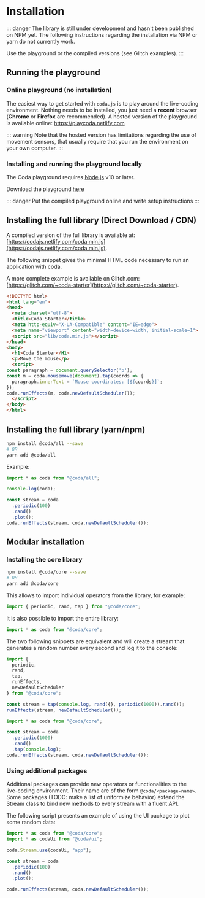 # Installation

::: danger
The library is still under development and hasn't been published on NPM yet. The following instructions regarding the installation via NPM or yarn do not currently work.

Use the playground or the compiled versions (see Glitch examples).
:::

## Running the playground

### Online playground (no installation)

The easiest way to get started with `coda.js` is to play around the live-coding environment. Nothing needs to be installed, you just need a **recent** browser (**Chrome** or **Firefox** are recommended). A hosted version of the playground is available online: <a href="https://playcoda.netlify.com" target="_blank">https://playcoda.netlify.com</a>

::: warning
Note that the hosted version has limitations regarding the use of movement sensors, that usually require that you run the environment on your own computer.
:::

### Installing and running the playground locally

The Coda playground requires [Node.js](https://nodejs.org/en/) v10 or later.

Download the playground [here](#)

::: danger
Put the compiled playground online and write setup instructions
:::

## Installing the full library (Direct Download / CDN)

A compiled version of the full library is available at: [https://codajs.netlify.com/coda.min.js](https://codajs.netlify.com/coda.min.js).

The following snippet gives the minimal HTML code necessary to run an application with coda.

A more complete example is available on Glitch.com: [https://glitch.com/~coda-starter](https://glitch.com/~coda-starter).

```html
<!DOCTYPE html>
<html lang="en">
<head>
  <meta charset="utf-8">
  <title>Coda Starter</title>
  <meta http-equiv="X-UA-Compatible" content="IE=edge">
  <meta name="viewport" content="width=device-width, initial-scale=1">
  <script src="lib/coda.min.js"></script>
</head>
<body>
  <h1>Coda Starter</H1>
  <p>Move the mouse</p>
  <script>
const paragraph = document.querySelector('p');
const m = coda.mousemove(document).tap(coords => {
  paragraph.innerText = `Mouse coordinates: [${coords}]`;
});
coda.runEffects(m, coda.newDefaultScheduler());
  </script>
</body>
</html>
```

## Installing the full library (yarn/npm)

```bash
npm install @coda/all --save
# OR
yarn add @coda/all
```

Example:

```js
import * as coda from "@coda/all";

console.log(coda);

const stream = coda
  .periodic(100)
  .rand()
  .plot();
coda.runEffects(stream, coda.newDefaultScheduler());
```

## Modular installation

### Installing the core library

```bash
npm install @coda/core --save
# OR
yarn add @coda/core
```

This allows to import individual operators from the library, for example:

```js
import { periodic, rand, tap } from "@coda/core";
```

It is also possible to import the entire library:

```js
import * as coda from "@coda/core";
```

The two following snippets are equivalent and will create a stream that generates a random number every second and log it to the console:

```js
import {
  periodic,
  rand,
  tap,
  runEffects,
  newDefaultScheduler
} from "@coda/core";

const stream = tap(console.log, rand({}, periodic(1000)).rand());
runEffects(stream, newDefaultScheduler());
```

```js
import * as coda from "@coda/core";

const stream = coda
  .periodic(1000)
  .rand()
  .tap(console.log);
coda.runEffects(stream, coda.newDefaultScheduler());
```

### Using additional packages

Additional packages can provide new operators or functionalities to the live-coding environment. Their name are of the form `@coda/<package-name>`. Some packages (TODO: make a list of uniformize behavior) extend the Stream class to bind new methods to every stream with a fluent API.

The following script presents an example of using the UI package to plot some random data:

```js
import * as coda from "@coda/core";
import * as codaUi from "@coda/ui";

coda.Stream.use(codaUi, "app");

const stream = coda
  .periodic(100)
  .rand()
  .plot();

coda.runEffects(stream, coda.newDefaultScheduler());
```
